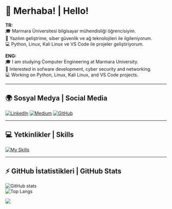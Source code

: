 # 👋 Merhaba! | Hello!

**TR:**  
🎓 Marmara Üniversitesi bilgisayar mühendisliği öğrencisiyim.  
🔐 Yazılım geliştrime, siber güvenlik ve ağ teknolojileri ile ilgileniyorum.  
💻 Python, Linux, Kali Linux ve VS Code ile projeler geliştiriyorum.  

**ENG:**  
🎓 I am studying Computer Engineering at Marmara University.  
🔐 Interested in sofware development, cyber security and networking.  
💻 Working on Python, Linux, Kali Linux, and VS Code projects.  

---

## 🌍 Sosyal Medya | Social Media

[![LinkedIn](https://img.shields.io/badge/-LinkedIn-0077B5?style=for-the-badge&logo=linkedin&logoColor=white)](https://www.linkedin.com/in/mehmet-burak-mente%C5%9Fe-00a542315/)
[![Medium](https://img.shields.io/badge/-Medium-000000?style=for-the-badge&logo=medium&logoColor=white)](https://medium.com/@burakmentese16)
[![GitHub](https://img.shields.io/badge/-GitHub-181717?style=for-the-badge&logo=github&logoColor=white)](https://github.com/BurakHINGE)

---

## 💻 Yetkinlikler | Skills

[![My Skills](https://skillicons.dev/icons?i=python,pycharm,java,vscode,sublime,kali,linux,windows)](https://skillicons.dev)

---

## ⚡ GitHub İstatistikleri | GitHub Stats

![GitHub stats](https://github-readme-stats.vercel.app/api?username=BurakHINGE&show_icons=true&theme=radical)  
![Top Langs](https://github-readme-stats.vercel.app/api/top-langs/?username=BurakHINGE&layout=compact)

![](https://komarev.com/ghpvc/?username=BurakHINGE&color=orange)
